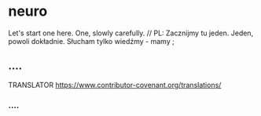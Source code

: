 # neuro
Let's start one here. One, slowly carefully.  // PL: Zacznijmy tu jeden. Jeden, powoli dokładnie. Słucham tylko wiedźmy - mamy ;
## ....
TRANSLATOR https://www.contributor-covenant.org/translations/
### ....

